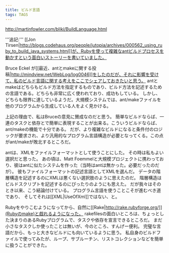 ```yaml
---
title: ビルド言語
tags: TAGS
---
```


http://martinfowler.com/bliki/BuildLanguage.html

'''追記:''' [[Jon Tirsen|http://blogs.codehaus.org/people/jutopia/archives/000562_using_ruby_to_build_java_systems.html]]が、Rubyを使って複雑なantビルドプロセスを動かすという面白いストーリーを書いていました。

Bruce Eckel が[[最近、antとmakeに関する投稿|http://mindview.net/WebLog/log0046]]をしたのだが、それに影響を受けて、私のビルド言語に関する考えをここでシェアしておきたいと思う。
antとmakeはどちらもビルド方法を指定するものであり、ビルド方法を記述するための言語である。どちらも非常に広く使われており、成功もしている。
しかし、どちらも限界に達しているようだ。大規模システムでは、ant/makeファイルを他のプログラムから生成している人をよく見かける。

上記の理由で、私はBruceの意見に賛成なのだと思う。
簡単なビルドならば、一連のタスクと依存とで簡単に表現することが出来る。こういうビルドならば、ant/makeの機能で十分である。
だが、より複雑なビルドになると条件付のロジックが要求され、より汎用的なプログラム言語構造が必要となってくる。この点がant/makeが敗北するところだ。

antは、XMLをファイルフォーマットとして使うことにした。
その時は私もよい選択だと思った。
あの頃は、Matt Foemmelと大規模プロジェクトに携わっており、彼はantに似たシステムを作った（当時はantは無かった。必要だったのだが）。
彼もファイルフォーマットの記述言語としてXMLを選んだ。
データの階層構造を記述するのにXMLは悪くない選択肢のように思えたのだ。
階層構造はビルドスクリプトを記述するのにぴったりのようにも思えた。
だが我々はそのとき以来、こう結論付けている。
プログラム言語を使うことこそが進むべき道であり、
そしてそれは[[XML|UseOfXml]]ではない、と。

Rubyをやりこむようになってから、自然に[[Rake|http://rake.rubyforge.org/]](Rubyのmake)と戯れるようになった。
rakefilesの面白いところは、ちょっとした決まりのあるRubyプログラムで、タスクや依存を宣言できるところだ。
まだ小さなタスクしか使ったことは無いが、今のところ、すんげー便利。
完璧な言語だから、もっと大きなビルドにも向いているように思う。
私自身のビルドファイルで使ってみたが、ループ、サブルーチン、リストコレクションなどを簡単に扱うことができた。
